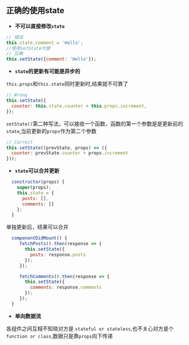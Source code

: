 ## 正确的使用state

- **不可以直接修改`state`**
```js
// 错误
this.state.comment = 'Hello';
//使用setState代替
// 正确
this.setState({comment: 'Hello'});
```
- **`state`的更新有可能是异步的**

`this.props`和`this.state`同时更新时,结果就不可靠了
```js
// Wrong
this.setState({
  counter: this.state.counter + this.props.increment,
});
```
`setState()`第二种写法，可以接收一个函数，函数的第一个参数是是更新前的`state`,当前更新的`props`作为第二个参数
```js
// Correct
this.setState((prevState, props) => ({
  counter: prevState.counter + props.increment
}));
```
- **`state`可以合并更新**

```js
  constructor(props) {
    super(props);
    this.state = {
      posts: [],
      comments: []
    };
  }
```
单独更新后，结果可以合并
```js
  componentDidMount() {
     fetchPosts().then(response => {
       this.setState({
         posts: response.posts
       });
     });

     fetchComments().then(response => {
       this.setState({
         comments: response.comments
       });
     });
  }
```
- **单向数据流**

各组件之间互相不知晓对方是 `stateful or stateless`,也不关心对方是个`function or class`,数据只是靠`props`向下传递